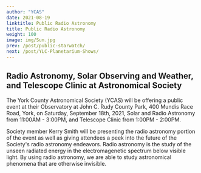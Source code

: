 ```yaml
---
author: "YCAS"
date: 2021-08-19
linktitle: Public Radio Astronomy
title: Public Radio Astronomy
weight: 100
image: img/Sun.jpg
prev: /post/public-starwatch/
next: /post/YLC-Planetarium-Shows/
---
```


## Radio Astronomy, Solar Observing and Weather, and Telescope Clinic at Astronomical Society

The York County Astronomical Society (YCAS) will be offering a public event at their Observatory at John C. Rudy County Park, 400 Mundis Race Road, York, on Saturday, September 18th, 2021, Solar and Radio Astronomy from 11:00AM - 3:00PM, and Telescope Clinic from 1:00PM - 2:00PM.

Society member Kerry Smith will be presenting the radio astronomy portion of the event as well as giving attendees a peek into the future of the Society's radio astronomy endeavors. Radio astronomy is the study of the unseen radiated energy in the electromagenetic spectrum below visible light. By using radio astronomy, we are able to study astronomical phenomena that are otherwise invisible.

